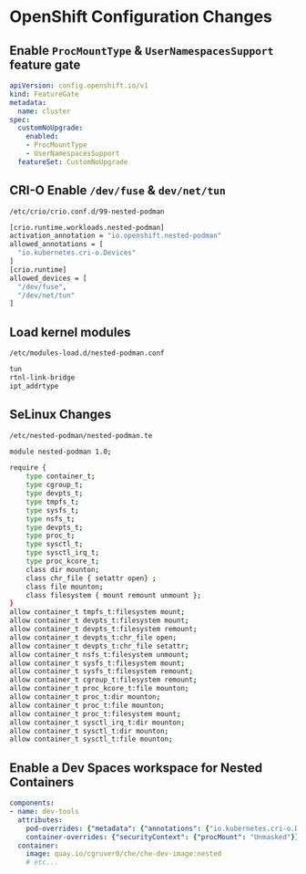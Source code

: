 # OpenShift Configuration Changes

## Enable `ProcMountType` & `UserNamespacesSupport` feature gate

```yaml
apiVersion: config.openshift.io/v1
kind: FeatureGate
metadata:
  name: cluster
spec:
  customNoUpgrade:
    enabled:
    - ProcMountType
    - UserNamespacesSupport
  featureSet: CustomNoUpgrade
```

## CRI-O Enable `/dev/fuse` & `dev/net/tun`

`/etc/crio/crio.conf.d/99-nested-podman`

```bash
[crio.runtime.workloads.nested-podman]
activation_annotation = "io.openshift.nested-podman"
allowed_annotations = [
  "io.kubernetes.cri-o.Devices"
]
[crio.runtime]
allowed_devices = [
  "/dev/fuse",
  "/dev/net/tun"
]
```

## Load kernel modules

`/etc/modules-load.d/nested-podman.conf`

```bash
tun
rtnl-link-bridge
ipt_addrtype
```

## SeLinux Changes

`/etc/nested-podman/nested-podman.te`

```bash
module nested-podman 1.0;

require {
    type container_t;
    type cgroup_t;
    type devpts_t;
    type tmpfs_t;
    type sysfs_t;
    type nsfs_t;
    type devpts_t;
    type proc_t;
    type sysctl_t;
    type sysctl_irq_t;
    type proc_kcore_t;
    class dir mounton;
    class chr_file { setattr open} ;
    class file mounton;
    class filesystem { mount remount unmount };
}
allow container_t tmpfs_t:filesystem mount;
allow container_t devpts_t:filesystem mount;
allow container_t devpts_t:filesystem remount;
allow container_t devpts_t:chr_file open;
allow container_t devpts_t:chr_file setattr;
allow container_t nsfs_t:filesystem unmount;
allow container_t sysfs_t:filesystem mount;
allow container_t sysfs_t:filesystem remount;
allow container_t cgroup_t:filesystem remount;
allow container_t proc_kcore_t:file mounton;
allow container_t proc_t:dir mounton;
allow container_t proc_t:file mounton;
allow container_t proc_t:filesystem mount;
allow container_t sysctl_irq_t:dir mounton;
allow container_t sysctl_t:dir mounton;
allow container_t sysctl_t:file mounton;
```

## Enable a Dev Spaces workspace for Nested Containers

```yaml
components:
- name: dev-tools
  attributes:
    pod-overrides: {"metadata": {"annotations": {"io.kubernetes.cri-o.Devices":"/dev/fuse,/dev/net/tun","io.openshift.nested-podman":""}}}
    container-overrides: {"securityContext": {"procMount": "Unmasked"}}
  container: 
    image: quay.io/cgruver0/che/che-dev-image:nested
    # etc...
```